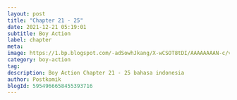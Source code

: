 ```yaml
---
layout: post 
title: "Chapter 21 - 25"
date: 2021-12-21 05:19:01
subtitle: Boy Action
label: chapter
meta: 
image: https://1.bp.blogspot.com/-adSowhJkang/X-wCSOT8tDI/AAAAAAAAN-c/vINNKjdbYzYoIbwO2R90sMfhZNcJZSEXwCLcBGAsYHQ/s72-c/1.jpg
category: boy-action
tag: 
description: Boy Action Chapter 21 - 25 bahasa indonesia 
author: Postkomik
blogId: 5954966658455393716
---
```

